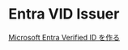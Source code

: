 # Entra VID Issuer

[Microsoft Entra Verified ID を作る](https://www.shmn7iii.net/blog/microsoft-entra-verified-id)
